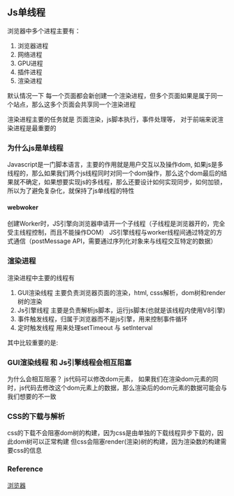 ## Js单线程
浏览器中多个进程主要有：
1. 浏览器进程
2. 网络进程
3. GPU进程
4. 插件进程
5. 渲染进程

默认情况一下 每一个页面都会新创建一个渲染进程，但多个页面如果是属于同一个站点，那么这多个页面会共享同一个渲染进程

渲染进程主要的任务就是 页面渲染，js脚本执行，事件处理等， 对于前端来说渲染进程是最重要的

### 为什么js是单线程
Javascript是一门脚本语言，主要的作用就是用户交互以及操作dom, 如果js是多线程的，那么如果我们两个js线程同时对同一个dom操作，那么这个dom最后的结果就不确定，如果想要实现js的多线程，那么还要设计如何实现同步，如何加锁，所以为了避免复杂化，就保持了js单线程的特性

#### webwoker
创建Worker时，JS引擎向浏览器申请开一个子线程（子线程是浏览器开的，完全受主线程控制，而且不能操作DOM）
JS引擎线程与worker线程间通过特定的方式通信（postMessage API，需要通过序列化对象来与线程交互特定的数据）



### 渲染进程
渲染进程中主要的线程有
1. GUI渲染线程 主要负责浏览器页面的渲染，html, csss解析，dom树和render树的渲染
2. Js引擎线程 主要是负责解析js脚本，运行js脚本(也就是该线程内使用V8引擎)
3. 事件触发线程，归属于浏览器而不是js引擎，用来控制事件循环
4. 定时触发线程 用来处理setTimeout 与 setInterval

其中比较重要的是:
### GUI渲染线程 和 Js引擎线程会相互阻塞
为什么会相互阻塞？ 
js代码可以修改dom元素， 如果我们在渲染dom元素的同时，js代码去修改这个dom元素上的数据，那么渲染后的dom元素的数据可能会与我们想要的不一致



### CSS的下载与解析
css的下载不会阻塞dom树的构建，因为css是由单独的下载线程异步下载的，因此dom树可以正常构建
但css会阻塞render(渲染)树的构建，因为渲染数的构建需要css的信息

### Reference
[浏览器](https://segmentfault.com/a/1190000012925872)